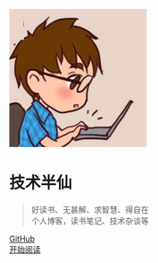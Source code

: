 <!-- 封面页 -->

![logo](media/pictures/logo.jpg)

# 技术半仙
>  好读书、无甚解、求智慧、得自在  
>  个人博客，读书笔记、技术杂谈等


[GitHub](https://github.com/lvxiaoluo)  
[开始阅读](quick-start.md)

<!-- 背景图片 -->
<!--![](/media/pictures/converPicture.jpg)-->
<!-- 背景色-->
<!--![Color](#f0f0f0)-->

<!-- 自定义背景色 -->
<!--![](#f0f0f0)-->
<!-- 自定义背景图 -->
<!--![](media/pictures/conver/converPicture_2.png)-->
